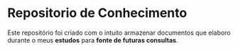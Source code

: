 # Repositorio de Conhecimento
Este repositório foi criado com o intuito armazenar documentos que elaboro durante o meus <b>estudos</b> para <b>fonte de futuras consultas</b>.
